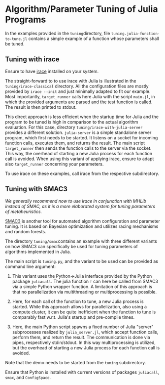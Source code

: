 # Algorithm/Parameter Tuning of Julia Programs

In the examples provided in the `tuning`directory, file `tuning.julia-function-to-tune.jl`
contains a simple example of a function whose parameters shall be tuned.

## Tuning with irace

Ensure to have [irace](https://github.com/MLopez-Ibanez/irace) installed on your system.

The straight-forward to to use irace with Julia is illustrated in the 
`tuning/irace-classical` directory. All the configuration files are mostly provided by 
`irace --init` and just minimally adapted to fit our example. Most importantly, 
`target_runner` calls here Julia with the script `main.jl`, in which the provided 
arguments are parsed and the test function is called. The result is then printed to stdout.

This direct approach is less efficient when the startup time for Julia and the program to 
be tuned is high in comparison to the actual algorithm evaluation. 
For this case, directory `tuning/irace-with-julia-server` provides a different solution.
`julia-server` is a simple standalone server program, which first needs to be started. 
It listens on a socket for incoming function calls, executes them, and returns the result. 
The main script `target_runner` then sends the function calls to the server via the socket. 
This way, the overhead of starting a new Julia process for each function call is avoided.
When using this variant of applying irace, ensure to adapt also `target_runner`
concerning your parameters.

To use irace on these examples, call irace from the respective subdirectory.


## Tuning with SMAC3

*We generally recommend now to use irace in conjunction with MHLib instead of SMAC, as it is a more elaborated system for tuning parameters of metaheuristics.*

[SMAC3](https://automl.github.io/SMAC3) is another tool for automated algorithm 
configuration and parameter tuning. It is based on Bayesian optimization and utilizes
racing mechanisms and random forests.

The directory `tuning/smac`contains an example with three different variants on how SMAC3 can 
specifically be used for tuning parameters of algorithms implemented in Julia. 

The main script is `tuning.py`, and the variant to be used can be provided as
command line argument:

1)  This variant uses the Python->Julia interface provided by the Python package `juliacall`.
    The julia function `f` can here be called from SMAC3 via a simple
    Python wrapper function. A limitation of this approach is that no parallelization
    via multithreading or multiprocessing is possible.

2)  Here, for each call of the function to tune, a new Julia process is started. While this
    approach allows for parallelization, also using a compute cluster, it can be quite
    inefficient when the function to tune is comparably fast w.r.t. Julia's startup and
    pre-compile times.

3) Here, the main Python script spawns a fixed number of Julia "server" subprocesses
    realized by `julia_server.jl`, which accept function calls, perform them, 
    and return the result. The communication is done via pipes, respectively stdin/stdout. 
    In this way multiprocessing is utilized, but the overhead of starting 
    a new Julia process for each function call is avoided.

Note that the demo needs to be started from the `tuning` subdirectory.

Ensure that Python is installed with current versions of  packages `juliacall`, `smac`, 
and `ConfigSpace`.


